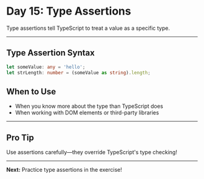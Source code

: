 # Day 15: Type Assertions

Type assertions tell TypeScript to treat a value as a specific type.

---

## Type Assertion Syntax
```ts
let someValue: any = 'hello';
let strLength: number = (someValue as string).length;
```

## When to Use
- When you know more about the type than TypeScript does
- When working with DOM elements or third-party libraries

---

## Pro Tip
Use assertions carefully—they override TypeScript's type checking!

---

**Next:** Practice type assertions in the exercise!
